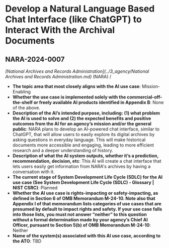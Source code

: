 # Develop a Natural Language Based Chat Interface (like ChatGPT) to Interact With the Archival Documents
## NARA-2024-0007
_[National Archives and Records Administration](../3_agency/National Archives and Records Administration.md)_ (NARA) / 


+ **The topic area that most closely aligns with the AI use case**: Mission-Enabling
+ **Whether the use case is implemented solely with the commercial-off-the-shelf or freely available AI products identified in Appendix B**: None of the above.
+ **Description of the AI’s intended purpose, including: (1) what problem the AI is used to solve and (2) the expected benefits and positive outcomes from the AI for an agency’s mission and/or the general public**: NARA plans to develop an AI-powered chat interface, similar to ChatGPT, that will allow users to easily explore its digital archives by asking questions in everyday language. This will make historical documents more accessible and engaging, leading to more efficient research and a deeper understanding of history.
+ **Description of what the AI system outputs, whether it’s a prediction, recommendation, decision, etc**: This AI will create a chat interface that lets users easily get information from NARA's archives by having a conversation with it.
+ **The current stage of System Development Life Cycle (SDLC) for the AI use case (See System Development Life Cycle (SDLC) - Glossary | NIST CSRC)**: Planned
+ **Whether the AI use case is rights-impacting or safety-impacting, as defined in Section 6 of OMB Memorandum M-24-10. Note also that Appendix I of that memorandum lists categories of use cases that are presumed by default to impact rights and safety. If your use case falls into those lists, you must not answer “neither” to this question without a formal determination made by your agency’s Chief AI Officer, pursuant to Section 5(b) of OMB Memorandum M-24-10**: Neither
+ **Name of the system(s) associated with this AI use case, according to the ATO**: TBD